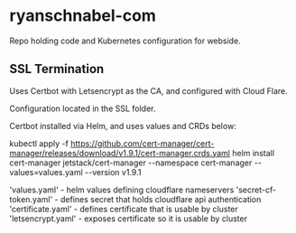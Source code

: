 # ryanschnabel-com

Repo holding code and Kubernetes configuration for webside.

## SSL Termination

Uses Certbot with Letsencrypt as the CA, and configured with Cloud Flare. 

Configuration located in the SSL folder. 

Certbot installed via Helm, and uses values and CRDs below:

  kubectl apply -f https://github.com/cert-manager/cert-manager/releases/download/v1.9.1/cert-manager.crds.yaml
  helm install cert-manager jetstack/cert-manager --namespace cert-manager --values=values.yaml --version v1.9.1


'values.yaml' - helm values defining cloudflare nameservers
'secret-cf-token.yaml' - defines secret that holds cloudflare api authentication
'certificate.yaml' - defines certificate that is usable by cluster
'letsencrypt.yaml' - exposes certificate so it is usable by cluster
